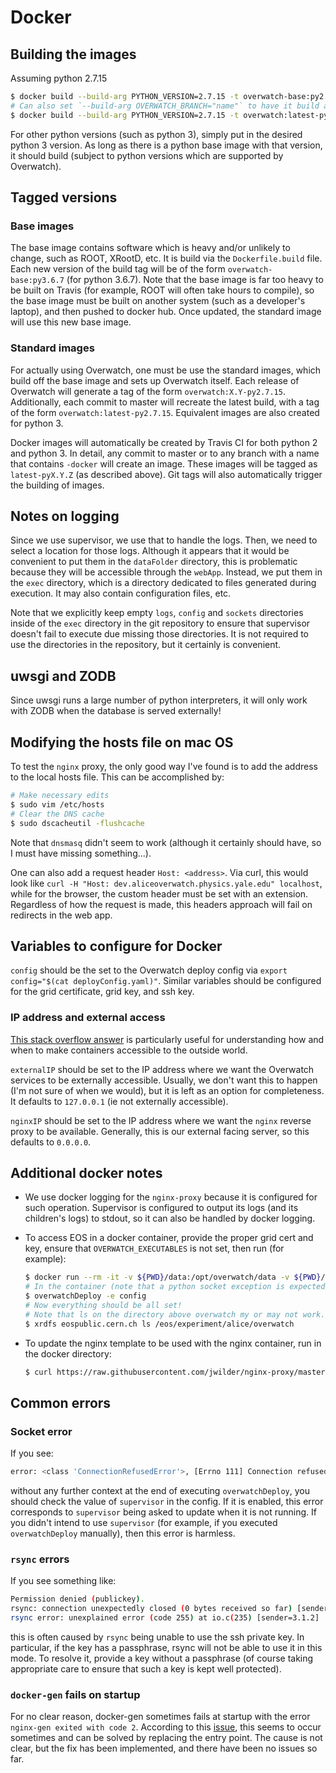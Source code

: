 # Docker

## Building the images

Assuming python 2.7.15

```bash
$ docker build --build-arg PYTHON_VERSION=2.7.15 -t overwatch-base:py2.7.15 -f Dockerfile.build .
# Can also set `--build-arg OVERWATCH_BRANCH="name"` to have it build a particlar branch in the container.
$ docker build --build-arg PYTHON_VERSION=2.7.15 -t overwatch:latest-py2.7.15 -f Dockerfile .
```

For other python versions (such as python 3), simply put in the desired python 3 version. As long as there is
a python base image with that version, it should build (subject to python versions which are supported by
Overwatch).

## Tagged versions

### Base images

The base image contains software which is heavy and/or unlikely to change, such as ROOT, XRootD, etc. It is
build via the `Dockerfile.build` file. Each new version of the build tag will be of the form
`overwatch-base:py3.6.7` (for python 3.6.7). Note that the base image is far too heavy to be built on Travis
(for example, ROOT will often take hours to compile), so the base image must be built on another system (such
as a developer's laptop), and then pushed to docker hub. Once updated, the standard image will use this new
base image.

### Standard images

For actually using Overwatch, one must be use the standard images, which build off the base image and sets up
Overwatch itself. Each release of Overwatch will generate a tag of the form `overwatch:X.Y-py2.7.15`.
Additionally, each commit to master will recreate the latest build, with a tag of the form
`overwatch:latest-py2.7.15`. Equivalent images are also created for python 3.

Docker images will automatically be created by Travis CI for both python 2 and python 3. In detail, any commit
to master or to any branch with a name that contains `-docker` will create an image. These images will be
tagged as `latest-pyX.Y.Z` (as described above). Git tags will also automatically trigger the building of
images.

## Notes on logging

Since we use supervisor, we use that to handle the logs. Then, we need to select a location for those logs.
Although it appears that it would be convenient to put them in the `dataFolder` directory, this is problematic
because they will be accessible through the `webApp`. Instead, we put them in the `exec` directory, which is a
directory dedicated to files generated during execution. It may also contain configuration files, etc.

Note that we explicitly keep empty `logs`, `config` and `sockets` directories inside of the `exec` directory
in the git repository to ensure that supervisor doesn't fail to execute due missing those directories. It is
not required to use the directories in the repository, but it certainly is convenient.

## uwsgi and ZODB

Since uwsgi runs a large number of python interpreters, it will only work with ZODB when the database is
served externally!

## Modifying the hosts file on mac OS

To test the `nginx` proxy, the only good way I've found is to add the address to the local hosts file. This
can be accomplished by:

```bash
# Make necessary edits
$ sudo vim /etc/hosts
# Clear the DNS cache
$ sudo dscacheutil -flushcache
```

Note that `dnsmasq` didn't seem to work (although it certainly should have, so I must have missing
something...).

One can also add a request header `Host: <address>`. Via curl, this would look like `curl -H "Host:
dev.aliceoverwatch.physics.yale.edu" localhost`, while for the browser, the custom header must be set with an
extension. Regardless of how the request is made, this headers approach will fail on redirects in the web app.

## Variables to configure for Docker

`config` should be the set to the Overwatch deploy config via `export config="$(cat deployConfig.yaml)"`.
Similar variables should be configured for the grid certificate, grid key, and ssh key.

### IP address and external access

[This stack overflow answer](https://stackoverflow.com/a/24326540) is particularly useful for understanding
how and when to make containers accessible to the outside world.

`externalIP` should be set to the IP address where we want the Overwatch services to be externally accessible.
Usually, we don't want this to happen (I'm not sure of when we would), but it is left as an option for
completeness. It defaults to `127.0.0.1` (ie not externally accessible).

`nginxIP` should be set to the IP address where we want the `nginx` reverse proxy to be available. Generally,
this is our external facing server, so this defaults to `0.0.0.0`.

## Additional docker notes

- We use docker logging for the `nginx-proxy` because it is configured for such operation. Supervisor is
  configured to output its logs (and its children's logs) to stdout, so it can also be handled by docker
  logging.
- To access EOS in a docker container, provide the proper grid cert and key, ensure that
  `OVERWATCH_EXECUTABLES` is not set, then run (for example):

    ```bash
    $ docker run --rm -it -v ${PWD}/data:/opt/overwatch/data -v ${PWD}/overwatch:/opt/overwatch/overwatch -v ${PWD}/exec:/opt/overwatch/exec -e config -e gridCert -e gridKey rehlers/overwatch:latest-py3.6.7 /bin/bash
    # In the container (note that a python socket exception is expected)
    $ overwatchDeploy -e config
    # Now everything should be all set!
    # Note that ls on the directory above overwatch my or may not work...
    $ xrdfs eospublic.cern.ch ls /eos/experiment/alice/overwatch
    ```

- To update the nginx template to be used with the nginx container, run in the docker directory:

    ```bash
    $ curl https://raw.githubusercontent.com/jwilder/nginx-proxy/master/nginx.tmpl > nginxProxyGen.tmpl
    ```

## Common errors

### Socket error

If you see:

```bash
error: <class 'ConnectionRefusedError'>, [Errno 111] Connection refused: file: /usr/local/lib/python3.6/socket.py line: 713
```

without any further context at the end of executing `overwatchDeploy`, you should check the value of
`supervisor` in the config. If it is enabled, this error corresponds to `supervisor` being asked to update
when it is not running. If you didn't intend to use `supervisor` (for example, if you executed
`overwatchDeploy` manually), then this error is harmless.

### `rsync` errors

If you see something like:

```bash
Permission denied (publickey).
rsync: connection unexpectedly closed (0 bytes received so far) [sender]
rsync error: unexplained error (code 255) at io.c(235) [sender=3.1.2]
```

this is often caused by `rsync` being unable to use the ssh private key. In particular, if the key has a
passphrase, rsync will not be able to use it in this mode. To resolve it, provide a key without a passphrase
(of course taking appropriate care to ensure that such a key is kept well protected).

### `docker-gen` fails on startup

For no clear reason, docker-gen sometimes fails at startup with the error `nginx-gen exited with code 2`.
According to this [issue](https://github.com/jwilder/docker-gen/issues/201#issuecomment-227990877), this seems
to occur sometimes and can be solved by replacing the entry point. The cause is not clear, but the fix has
been implemented, and there have been no issues so far.
